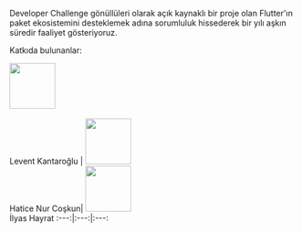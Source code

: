 Developer Challenge gönüllüleri olarak açık kaynaklı bir proje olan Flutter'ın paket ekosistemini desteklemek adına sorumluluk hissederek bir yılı aşkın süredir faaliyet gösteriyoruz.


Katkıda bulunanlar:
<div style="width:290px">
<img src="https://user-images.githubusercontent.com/63751824/164580696-b04a59be-51f3-43a3-a1b9-d880c8dc8749.png" width="80" height="80"></div><br>Levent Kantaroğlu  | <img src="https://user-images.githubusercontent.com/63751824/164969435-ffbb9753-ca9a-400c-9c6f-d71686f328ce.png" width="80" height="80"><br> Hatice Nur Coşkun| <img src="https://user-images.githubusercontent.com/63751824/164580141-29577ddc-9ac9-49be-b502-8cb85cbad4fa.png" width="80" height="80"><br>İlyas Hayrat 
:---:|:---:|:---:
